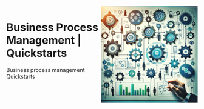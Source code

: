 <img src="assets/bpm.webp" alt="X11" style="width: 255px;" align="right">

# Business Process Management | Quickstarts
Business process management Quickstarts
